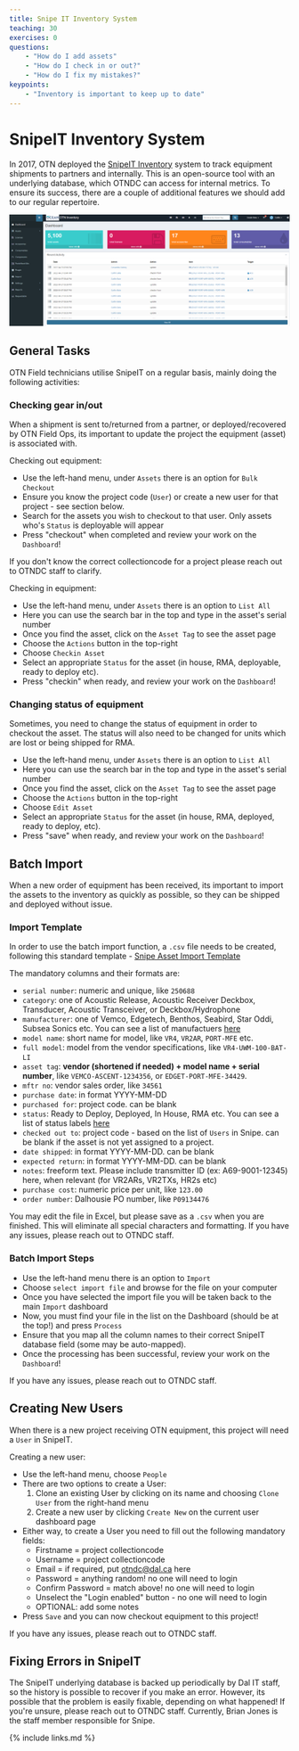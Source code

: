 ```yaml
---
title: Snipe IT Inventory System
teaching: 30
exercises: 0
questions:
    - "How do I add assets"
    - "How do I check in or out?"
    - "How do I fix my mistakes?"
keypoints:
    - "Inventory is important to keep up to date"
---
```


# SnipeIT Inventory System

In 2017, OTN deployed the [SnipeIT Inventory](https://ops.oceantrack.org/snipeit/) system to track equipment shipments to partners and internally. This is an open-source tool with an underlying database, which OTNDC can access for internal metrics. To ensure its success, there are a couple of additional features we should add to our regular repertoire.

![Snipe Dasboard](../fig/snipe_dashboard.PNG)

## General Tasks

OTN Field technicians utilise SnipeIT on a regular basis, mainly doing the following activities:

### Checking gear in/out

When a shipment is sent to/returned from a partner, or deployed/recovered by OTN Field Ops, its important to update the project the equipment (asset) is associated with.

Checking out equipment:

- Use the left-hand menu, under `Assets` there is an option for `Bulk Checkout`
- Ensure you know the project code (`User`) or create a new user for that project - see section below.
- Search for the assets you wish to checkout to that user. Only assets who's `Status` is deployable will appear
- Press "checkout" when completed and review your work on the `Dashboard`!

If you don't know the correct collectioncode for a project please reach out to OTNDC staff to clarify.

Checking in equipment:

- Use the left-hand menu, under `Assets` there is an option to `List All`
- Here you can use the search bar in the top and type in the asset's serial number
- Once you find the asset, click on the `Asset Tag` to see the asset page
- Choose the `Actions` button in the top-right
- Choose `Checkin Asset`
- Select an appropriate `Status` for the asset (in house, RMA, deployable, ready to deploy etc).
- Press "checkin" when ready, and review your work on the `Dashboard`!

### Changing status of equipment

Sometimes, you need to change the status of equipment in order to checkout the asset. The status will also need to be changed for units which are lost or being shipped for RMA.
- Use the left-hand menu, under `Assets` there is an option to `List All`
- Here you can use the search bar in the top and type in the asset's serial number
- Once you find the asset, click on the `Asset Tag` to see the asset page
- Choose the `Actions` button in the top-right
- Choose `Edit Asset`
- Select an appropriate `Status` for the asset (in house, RMA, deployed, ready to deploy, etc).
- Press "save" when ready, and review your work on the `Dashboard`!

## Batch Import

When a new order of equipment has been received, its important to import the assets to the inventory as quickly as possible, so they can be shipped and deployed without issue.

### Import Template

In order to use the batch import function, a `.csv` file needs to be created, following this standard template - [Snipe Asset Import Template](../files/Asset_import_example.csv)

The mandatory columns and their formats are:

- `serial number`: numeric and unique, like `250688`
- `category`: one of Acoustic Release, Acoustic Receiver Deckbox, Transducer, Acoustic Transceiver, or Deckbox/Hydrophone
- `manufacturer`: one of Vemco, Edgetech, Benthos, Seabird, Star Oddi, Subsea Sonics etc. You can see a list of manufactuers [here](https://ops.oceantrack.org/snipeit/manufacturers/)
- `model name`: short name for model, like `VR4`, `VR2AR`, `PORT-MFE` etc.
- `full model`: model from the vendor specifications, like `VR4-UWM-100-BAT-LI`
- `asset tag`: **vendor (shortened if needed) + model name + serial number**, like `VEMCO-ASCENT-1234356`, or `EDGET-PORT-MFE-34429`.
- `mftr no`: vendor sales order, like `34561`
- `purchase date`: in format YYYY-MM-DD
- `purchased for`: project code. can be blank
- `status`: Ready to Deploy, Deployed, In House, RMA etc. You can see a list of status labels [here](https://ops.oceantrack.org/snipeit/statuslabels/)
- `checked out to`: project code - based on the list of `Users` in Snipe. can be blank if the asset is not yet assigned to a project.
- `date shipped`: in format YYYY-MM-DD. can be blank
- `expected return`: in format YYYY-MM-DD. can be blank
- `notes`: freeform text. Please include transmitter ID (ex: A69-9001-12345) here, when relevant (for VR2ARs, VR2TXs, HR2s etc)
- `purchase cost`: numeric price per unit, like `123.00`
- `order number`: Dalhousie PO number, like `P09134476`

You may edit the file in Excel, but please save as a `.csv` when you are finished. This will eliminate all special characters and formatting. If you have any issues, please reach out to OTNDC staff.

### Batch Import Steps

- Use the left-hand menu there is an option to `Import`
- Choose `select import file` and browse for the file on your computer
- Once you have selected the import file you will be taken back to the main `Import` dashboard
- Now, you must find your file in the list on the Dashboard (should be at the top!) and press `Process`
- Ensure that you map all the column names to their correct SnipeIT database field (some may be auto-mapped).
- Once the processing has been successful, review your work on the `Dashboard`!

If you have any issues, please reach out to OTNDC staff.

## Creating New Users

When there is a new project receiving OTN equipment, this project will need a `User` in SnipeIT.

Creating a new user:

- Use the left-hand menu, choose `People`
- There are two options to create a User:
	1. Clone an existing User by clicking on its name and choosing `Clone User` from the right-hand menu
	1. Create a new user by clicking `Create New` on the current user dashboard page
- Either way, to create a User you need to fill out the following mandatory fields:
	* Firstname = project collectioncode
	* Username = project collectioncode
	* Email = if required, put otndc@dal.ca here
	* Password = anything random! no one will need to login
	* Confirm Password = match above! no one will need to login
	* Unselect the "Login enabled" button - no one will need to login
	* OPTIONAL: add some notes
- Press `Save` and you can now checkout equipment to this project!

If you have any issues, please reach out to OTNDC staff.

## Fixing Errors in SnipeIT

The SnipeIT underlying database is backed up periodically by Dal IT staff, so the history is possible to recover if you make an error. However, its possible that the problem is easily fixable, depending on what happened! If you're unsure, please reach out to OTNDC staff. Currently, Brian Jones is the staff member responsible for Snipe.



{% include links.md %}
